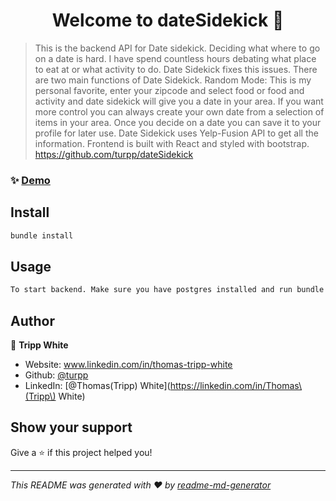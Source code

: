 <h1 align="center">Welcome to dateSidekick 👋</h1>
<p>
</p>

> This is the backend API for Date sidekick. Deciding what where to go on a date is hard. I have spend countless hours debating what place to eat at or what activity to do. Date Sidekick fixes this issues. There are two main functions of Date Sidekick. 
>Random Mode: This is my personal favorite, enter your zipcode and select food or food and activity and date sidekick will give you a date in your area. 
>If you want more control you can always create your own date from a selection of items in your area. Once you decide on a date you can save it to your profile for later use. 
>Date Sidekick uses Yelp-Fusion API to get all the information. 
>Frontend is built with React and styled with bootstrap. https://github.com/turpp/dateSidekick

### ✨ [Demo](https://www.youtube.com/watch?v=9xRFcWP8kOo)

## Install

```sh
bundle install
```

## Usage

```sh
To start backend. Make sure you have postgres installed and run bundle install. You will need to initialize your data base with rails db:create rails:db migrate. Then rails s to start the server. Make sure rails is running a localhost:3000.
```

## Author

👤 **Tripp White**

* Website: www.linkedin.com/in/thomas-tripp-white
* Github: [@turpp](https://github.com/turpp)
* LinkedIn: [@Thomas\(Tripp\) White](https://linkedin.com/in/Thomas\(Tripp\) White)

## Show your support

Give a ⭐️ if this project helped you!

***
_This README was generated with ❤️ by [readme-md-generator](https://github.com/kefranabg/readme-md-generator)_